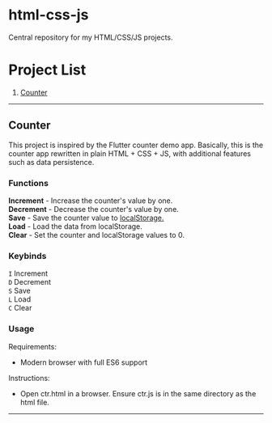 # html-css-js
Central repository for my HTML/CSS/JS projects.

# Project List
1. [Counter](#counter)
***

## Counter
This project is inspired by the Flutter counter demo app.
Basically, this is the counter app rewritten in plain HTML + CSS + JS, with additional features such as data persistence.
### Functions
**Increment** - Increase the counter's value by one. \
**Decrement** - Decrease the counter's value by one. \
**Save** -  Save the counter value to [localStorage.](https://developer.mozilla.org/en-US/docs/Web/API/Web_Storage_API) \
**Load** -  Load the data from localStorage. \
**Clear** - Set the counter and localStorage values to 0.
### Keybinds
`I` Increment \
`D` Decrement \
`S` Save \
`L` Load \
`C` Clear 
### Usage
Requirements:
* Modern browser with full ES6 support

Instructions:
* Open ctr.html in a browser. Ensure ctr.js is in the same directory as the html file.
***

